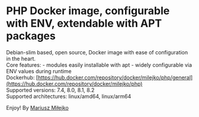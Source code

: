 PHP Docker image, configurable with ENV, extendable with APT packages
=====================================================================
Debian-slim based, open source, Docker image with ease of configuration in the heart.
<br>
Core features:
    - modules easily installable with apt
    - widely configurable via ENV values during runtime
<br>
Dockerhub: [https://hub.docker.com/repository/docker/milejko/php/general](https://hub.docker.com/repository/docker/milejko/php)<br>
Supported versions: 7.4, 8.0, 8.1, 8.2<br>
Supported architectures: linux/amd64, linux/arm64<br>

Enjoy! By [Mariusz Miłejko](https://github.com/milejko)
